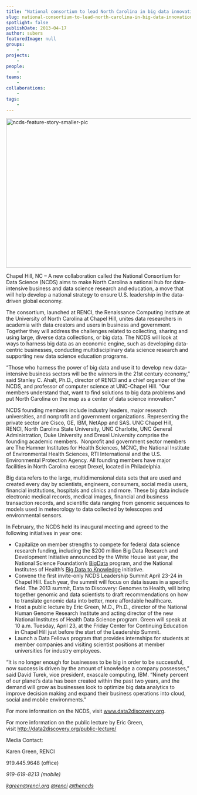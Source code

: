 ```yaml
---
title: "National consortium to lead North Carolina in big data innovation"
slug: national-consortium-to-lead-north-carolina-in-big-data-innovation
spotlight: false
publishDate: 2013-04-17
author: subers
featuredImage: null
groups:
    - 
projects:
    - 
people:
    - 
teams: 
    - 
collaborations:
    - 
tags:
    - 
---
```

<a href="http://www.renci.org/wp-content/uploads/2013/05/ncds-feature-story-smaller-pic1.jpg"><img class=" wp-image-12067 alignleft" alt="ncds-feature-story-smaller-pic" src="http://www.renci.org/wp-content/uploads/2013/05/ncds-feature-story-smaller-pic1.jpg" width="640" height="406" /></a>

Chapel Hill, NC – A new collaboration called the National Consortium for Data Science (NCDS) aims to make North Carolina a national hub for data-intensive business and data science research and education, a move that will help develop a national strategy to ensure U.S. leadership in the data-driven global economy.<!--more-->

The consortium, launched at RENCI, the Renaissance Computing Institute at the University of North Carolina at Chapel Hill, unites data researchers in academia with data creators and users in business and government. Together they will address the challenges related to collecting, sharing and using large, diverse data collections, or big data. The NCDS will look at ways to harness big data as an economic engine, such as developing data-centric businesses, conducting multidisciplinary data science research and supporting new data science education programs.

“Those who harness the power of big data and use it to develop new data-intensive business sectors will be the winners in the 21st century economy,” said Stanley C. Ahalt, Ph.D., director of RENCI and a chief organizer of the NCDS, and professor of computer science at UNC-Chapel Hill. “Our members understand that, want to find solutions to big data problems and put North Carolina on the map as a center of data science innovation.”

NCDS founding members include industry leaders, major research universities, and nonprofit and government organizations. Representing the private sector are Cisco, GE, IBM, NetApp and SAS. UNC Chapel Hill, RENCI, North Carolina State University, UNC Charlotte, UNC General Administration, Duke University and Drexel University comprise the founding academic members.  Nonprofit and government sector members are The Hamner Institutes for Health Sciences, MCNC, the National Institute of Environmental Health Sciences, RTI International and the U.S. Environmental Protection Agency. All founding members have major facilities in North Carolina except Drexel, located in Philadelphia.

Big data refers to the large, multidimensional data sets that are used and created every day by scientists, engineers, consumers, social media users, financial institutions, hospitals and clinics and more. These big data include electronic medical records, medical images, financial and business transaction records, and scientific data ranging from genomic sequences to models used in meteorology to data collected by telescopes and environmental sensors.

In February, the NCDS held its inaugural meeting and agreed to the following initiatives in year one:
<ul>
	<li>Capitalize on member strengths to compete for federal data science research funding, including the $200 million Big Data Research and Development Initiative announced by the White House last year, the National Science Foundation’s <a href="http://www.nsf.gov/funding/pgm_summ.jsp?pims_id=504767" target="_blank">BigData</a> program, and the National Institutes of Health’s <a href="http://www.nih.gov/news/health/dec2012/od-07.htm" target="_blank">Big Data to Knowledge</a> initiative.</li>
	<li>Convene the first invite-only NCDS Leadership Summit April 23-24 in Chapel Hill. Each year, the summit will focus on data issues in a specific field. The 2013 summit, Data to Discovery: Genomes to Health, will bring together genomic and data scientists to draft recommendations on how to translate genomic data into better, more affordable healthcare.</li>
	<li>Host a public lecture by Eric Green, M.D., Ph.D., director of the National Human Genome Research Institute and acting director of the new National Institutes of Health Data Science program. Green will speak at 10 a.m. Tuesday, April 23, at the Friday Center for Continuing Education in Chapel Hill just before the start of the Leadership Summit.</li>
	<li>Launch a Data Fellows program that provides internships for students at member companies and visiting scientist positions at member universities for industry employees.</li>
</ul>
“It is no longer enough for businesses to be big in order to be successful, now success is driven by the amount of knowledge a company possesses,” said David Turek, vice president, exascale computing, IBM. “Ninety percent of our planet’s data has been created within the past two years, and the demand will grow as businesses look to optimize big data analytics to improve decision making and expand their business operations into cloud, social and mobile environments.”

For more information on the NCDS, visit <a href="http://www.data2discovery.org/">www.data2discovery.org</a>.

For more information on the public lecture by Eric Green, visit <a href="http://data2discovery.org/public-lecture/">http://data2discovery.org/public-lecture/</a>

Media Contact:

Karen Green, RENCI

919.445.9648 (office)

<em id="__mceDel"><em id="__mceDel"><em id="__mceDel">919-619-8213 (mobile)</em></em></em>

<em id="__mceDel"><em id="__mceDel"><em id="__mceDel"> <a href="mailto:kgreen@renci.org">kgreen@renci.org</a>
<a href="http://twitter.com/renci" target="_blank">@renci</a>
<a href="https://twitter.com/thencds" target="_blank">@thencds</a></em></em></em>

&nbsp;
